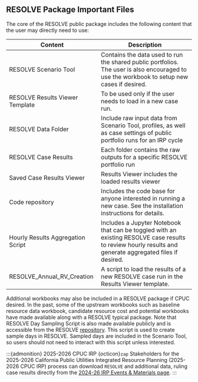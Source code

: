 ## RESOLVE Package Important Files

The core of the RESOLVE public package includes the following content that the user may directly need to use:

| **Content** | **Description**  |
|--------------------------------|----------------------------------------------------------------------------|
| RESOLVE Scenario Tool          | Contains the data used to run the shared public portfolios. The user is also encouraged to use the workbook to setup new cases if desired.                                      |
| RESOLVE Results Viewer Template | To be used only if the user needs to load in a new case run.                                                                                                                    |
| RESOLVE Data Folder            | Include raw input data from Scenario Tool, profiles, as well as case settings of public portfolio runs for an IRP cycle                                                         |
| RESOLVE Case Results           | Each folder contains the raw outputs for a specific RESOLVE portfolio run                                                                                                       |
| Saved Case Results Viewer      | Results Viewer includes the loaded results viewer                                                                                                                               |
| Code repository                | Includes the code base for anyone interested in running a new case. See the installation instructions for details.                                                              |
| Hourly Results Aggregation Script | Includes a Jupyter Notebook that can be toggled with an existing RESOLVE case results to review hourly results and generate aggregated files if desired.                        |
| RESOLVE_Annual_RV_Creation  | A script to load the results of a new RESOLVE case run in the Results Viewer template.                                                                                          |

Additional workbooks may also be included in a RESOLVE package if CPUC desired. In the past, some of the upstream workbooks such as baseline resource data workbook, candidate resource cost and potential workbooks have made available along with a RESOLVE typical package.
Note that RESOLVE Day Sampling Script is also made available publicly and is accessible from the RESOLVE [repository](https://github.com/e3-/resolve). This script is used to create sample days in RESOLVE. Sampled days are included in the Scenario Tool, so users should not need to interact with this script unless interested.

:::{admonition} 2025-2026 CPUC IRP {octicon}`zap`
Stakeholders for the 2025-2026 California Public Utilities Integrated Resource Planning (2025-2026 CPUC IRP) process can download 
`RESOLVE` and additional data, ruling case results directly from the [2024-26 IRP Events & Materials page](https://www.cpuc.ca.gov/industries-and-topics/electrical-energy/electric-power-procurement/long-term-procurement-planning/2024-26-irp-cycle-events-and-materials).
:::
